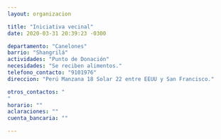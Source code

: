 ```yaml
---
layout: organizacion

title: "Iniciativa vecinal"
date: 2020-03-31 20:39:23 -0300

departamento: "Canelones"
barrio: "Shangrilá"
actividades: "Punto de Donación"
necesidades: "Se reciben alimentos."
telefono_contacto: "9101976"
direccion: "Perú Manzana 18 Solar 22 entre EEUU y San Francisco."

otros_contactos: "
"
horario: ""
aclaraciones: ""
cuenta_bancaria: ""

---
```

